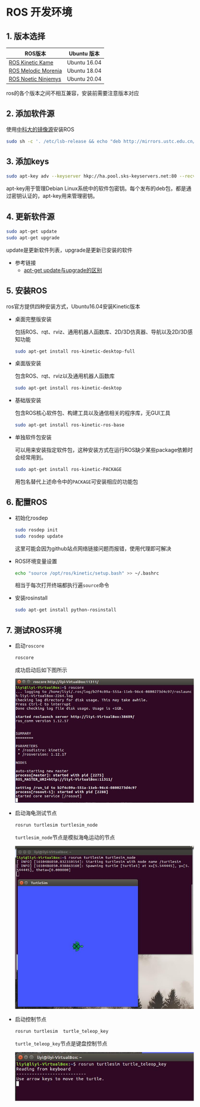 # ROS 开发环境

## 1. 版本选择

|ROS版本|Ubuntu 版本|
|-|-|
|[ROS Kinetic Kame](http://wiki.ros.org/kinetic/Installation)|Ubuntu 16.04|
|[ROS Melodic Morenia](http://wiki.ros.org/melodic/Installation)|Ubuntu 18.04|
|[ROS Noetic Ninjemys](http://wiki.ros.org/noetic/Installation)|Ubuntu 20.04|

ros的各个版本之间不相互兼容，安装前需要注意版本对应

## 2. 添加软件源

使用[中科大的镜像源](http://mirrors.ustc.edu.cn/help/ros.html)安装ROS

```Bash
sudo sh -c '. /etc/lsb-release && echo "deb http://mirrors.ustc.edu.cn/ros/ubuntu/ $DISTRIB_CODENAME main" > /etc/apt/sources.list.d/ros-latest.list'
```

## 3. 添加keys

```Bash
sudo apt-key adv --keyserver hkp://ha.pool.sks-keyservers.net:80 --recv-key 421C365BD9FF1F717815A3895523BAEEB01FA116
```

apt-key用于管理Debian Linux系统中的软件包密钥。每个发布的deb包，都是通过密钥认证的，apt-key用来管理密钥。

## 4. 更新软件源

```Bash
sudo apt-get update
sudo apt-get upgrade
```

update是更新软件列表，upgrade是更新已安装的软件

- 参考链接
    - [apt-get update与upgrade的区别](https://www.jianshu.com/p/42a1850bdcf6)

## 5. 安装ROS

ros官方提供四种安装方式，Ubuntu16.04安装Kinetic版本

- 桌面完整版安装

    包括ROS、rqt、rviz、通用机器人函数库、2D/3D仿真器、导航以及2D/3D感知功能

    ```Bash
    sudo apt-get install ros-kinetic-desktop-full
    ```

- 桌面版安装

    包含ROS、rqt、rviz以及通用机器人函数库

    ```Bash
    sudo apt-get install ros-kinetic-desktop
    ```

- 基础版安装

    包含ROS核心软件包、构建工具以及通信相关的程序库，无GUI工具

    ```Bash
    sudo apt-get install ros-kinetic-ros-base
    ```

- 单独软件包安装

    可以用来安装指定软件包，这种安装方式在运行ROS缺少某些package依赖时会经常用到。

    ```bash
    sudo apt-get install ros-kinetic-PACKAGE
    ```

    用包名替代上述命令中的`PACKAGE`可安装相应的功能包

## 6. 配置ROS

- 初始化rosdep

    ```bash
    sudo rosdep init
    sudo rosdep update
    ```

    这里可能会因为github站点网络链接问题而报错，使用代理即可解决

- ROS环境变量设置

    ```bash
    echo "source /opt/ros/kinetic/setup.bash" >> ~/.bashrc
    ```

    相当于每次打开终端都执行遍`source`命令

- 安装rosinstall

    ```bash
    sudo apt-get install python-rosinstall
    ```

## 7. 测试ROS环境

- 启动`roscore`

    ```bash
    roscore
    ```

    成功启动后如下图所示

    ![roscore](./imgs/roscore.jpg)

- 启动海龟测试节点

    ```bash
    rosrun turtlesim turtlesim_node
    ```

    `turtlesim_node`节点是模拟海龟运动的节点

    ![turtlesim_node](./imgs/turtlesim_node.jpg)

- 启动控制节点

    ```bash
    rosrun turtlesim  turtle_teleop_key
    ```

    `turtle_teleop_key`节点是键盘控制节点

    ![turtle_teleop_key](./imgs/turtle_teleop_key.jpg)
